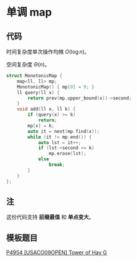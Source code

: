 # 单调 map

## 代码

时间复杂度单次操作均摊 $O(\log n)$。

空间复杂度 $\Theta(n)$。

```cpp
struct MonotonicMap {
    map<ll, ll> mp;
    MonotonicMap() { mp[0] = 0; }
    ll query(ll x) {
        return prev(mp.upper_bound(x))->second;
    }
    void add(ll x, ll k) {
        if (query(x) >= k)
            return;
        mp[x] = k;
        auto it = next(mp.find(x));
        while (it != mp.end()) {
            auto lst = it++;
            if (lst->second <= k)
                mp.erase(lst);
            else
                break;
        }
    }
};
```

## 注

这份代码支持 **前缀最值** 和 **单点变大**。

## 模板题目

[P4954 [USACO09OPEN] Tower of Hay G](https://www.luogu.com.cn/problem/P4954)